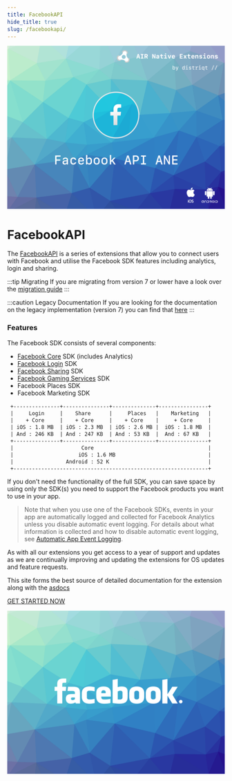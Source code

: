 ```yaml
---
title: FacebookAPI
hide_title: true
slug: /facebookapi/
---
```


![](images/hero.png)

# FacebookAPI

The [FacebookAPI](https://airnativeextensions.com/extension/com.distriqt.FacebookAPI) is a series of extensions that allow you to connect users with Facebook and utilise the Facebook SDK features including analytics, login and sharing.


:::tip Migrating
If you are migrating from version 7 or lower have a look over the [migration guide](migrating-to-version-8)
:::

:::caution Legacy Documentation
If you are looking for the documentation on the legacy implementation (version 7) you can find that [here](../facebookapi-legacy/)
:::



### Features

The Facebook SDK consists of several components:

- [Facebook Core](core/overview) SDK (includes Analytics)
- [Facebook Login](login/overview) SDK
- [Facebook Sharing](share/overview) SDK
- [Facebook Gaming Services](gamingservices/overview) SDK
- Facebook Places SDK
- Facebook Marketing SDK


```
 +---------------+---------------+--------------+----------------+
 |     Login     |    Share      |     Places   |    Marketing   |
 |    + Core     |    + Core     |    + Core    |     + Core     |
 | iOS : 1.8 MB  | iOS : 2.3 MB  | iOS : 2.6 MB |  iOS : 1.8 MB  |
 | And : 246 KB  | And : 247 KB  | And : 53 KB  |  And : 67 KB   |
 +---------------+---------------+--------------+----------------+
 |                      Core                                     |
 |                     iOS : 1.6 MB                              |
 |                 Android : 52 K                                |
 +---------------------------------------------------------------+
```



If you don't need the functionality of the full SDK, you can save space by using only the SDK(s) you need to support the Facebook products you want to use in your app.

>
> Note that when you use one of the Facebook SDKs, events in your app are automatically logged and collected for Facebook Analytics unless you disable automatic event logging. For details about what information is collected and how to disable automatic event logging, see [Automatic App Event Logging](core/app-events/automatic-logging).
>


As with all our extensions you get access to a year of support and updates as we are continually improving and updating the extensions for OS updates and feature requests.


This site forms the best source of detailed documentation for the extension along with the [asdocs](https://docs.airnativeextensions.com/asdocs/facebookapi/)

[GET STARTED NOW](get-started)

![](images/promo.png)